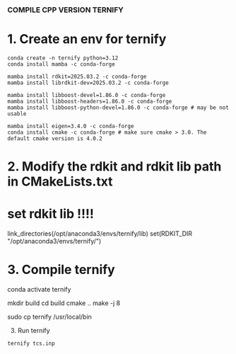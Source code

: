 ### COMPILE CPP VERSION TERNIFY

# 1. Create an env for ternify
```
conda create -n ternify python=3.12
conda install mamba -c conda-forge

mamba install rdkit=2025.03.2 -c conda-forge
mamba install librdkit-dev=2025.03.2 -c conda-forge

mamba install libboost-devel=1.86.0 -c conda-forge
mamba install libboost-headers=1.86.0 -c conda-forge
mamba install libboost-python-devel=1.86.0 -c conda-forge # may be not usable

mamba install eigen=3.4.0 -c conda-forge
conda install cmake -c conda-forge # make sure cmake > 3.0. The default cmake version is 4.0.2
```

# 2. Modify the rdkit and rdkit lib path in CMakeLists.txt

# set rdkit lib !!!!
link_directories(/opt/anaconda3/envs/ternify/lib)
set(RDKIT_DIR "/opt/anaconda3/envs/ternify/")

# 3. Compile ternify
conda activate ternify

mkdir build
cd build 
cmake ..
make -j 8

sudo cp ternify /usr/local/bin

3. Run ternify
```
ternify tcs.inp
```
